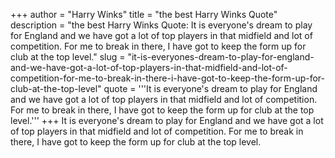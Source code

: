 +++
author = "Harry Winks"
title = "the best Harry Winks Quote"
description = "the best Harry Winks Quote: It is everyone's dream to play for England and we have got a lot of top players in that midfield and lot of competition. For me to break in there, I have got to keep the form up for club at the top level."
slug = "it-is-everyones-dream-to-play-for-england-and-we-have-got-a-lot-of-top-players-in-that-midfield-and-lot-of-competition-for-me-to-break-in-there-i-have-got-to-keep-the-form-up-for-club-at-the-top-level"
quote = '''It is everyone's dream to play for England and we have got a lot of top players in that midfield and lot of competition. For me to break in there, I have got to keep the form up for club at the top level.'''
+++
It is everyone's dream to play for England and we have got a lot of top players in that midfield and lot of competition. For me to break in there, I have got to keep the form up for club at the top level.
